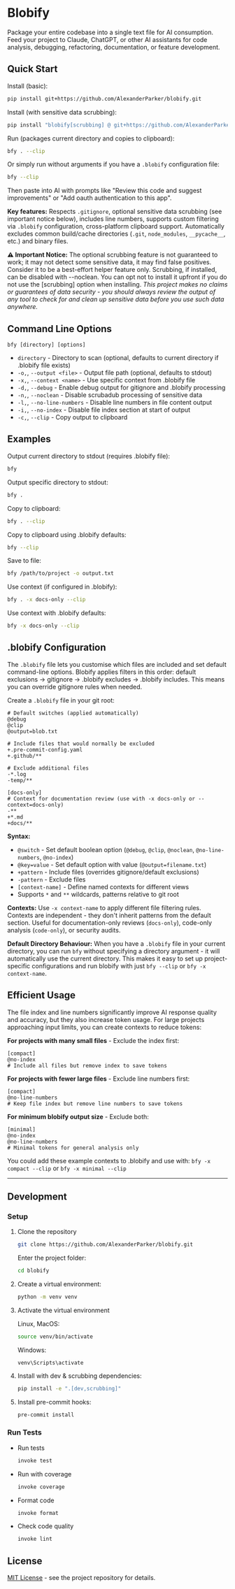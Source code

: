 # Blobify

Package your entire codebase into a single text file for AI consumption. Feed your project to Claude, ChatGPT, or other AI assistants for code analysis, debugging, refactoring, documentation, or feature development.

## Quick Start

Install (basic):

```bash
pip install git+https://github.com/AlexanderParker/blobify.git
```

Install (with sensitive data scrubbing):

```bash
pip install "blobify[scrubbing] @ git+https://github.com/AlexanderParker/blobify.git"
```

Run (packages current directory and copies to clipboard):

```bash
bfy . --clip
```

Or simply run without arguments if you have a `.blobify` configuration file:

```bash
bfy --clip
```

Then paste into AI with prompts like "Review this code and suggest improvements" or "Add oauth authentication to this app".

**Key features:** Respects `.gitignore`, optional sensitive data scrubbing (see important notice below), includes line numbers, supports custom filtering via `.blobify` configuration, cross-platform clipboard support. Automatically excludes common build/cache directories (`.git`, `node_modules`, `__pycache__`, etc.) and binary files.

**⚠️ Important Notice:** The optional scrubbing feature is not guaranteed to work; it may not detect some sensitive data, it may find false positives. Consider it to be a best-effort helper feature only. Scrubbing, if installed, can be disabled with --noclean. You can opt not to install it upfront if you do not use the [scrubbing] option when installing. *This project makes no claims or guarantees of data security - you should always review the output of any tool to check for and clean up sensitive data before you use such data anywhere.*

## Command Line Options

```
bfy [directory] [options]
```

- `directory` - Directory to scan (optional, defaults to current directory if .blobify file exists)
- `-o,`, `--output <file>` - Output file path (optional, defaults to stdout)
- `-x,`, `--context <name>` - Use specific context from .blobify file
- `-d,`, `--debug` - Enable debug output for gitignore and .blobify processing
- `-n,`, `--noclean` - Disable scrubadub processing of sensitive data
- `-l,`, `--no-line-numbers` - Disable line numbers in file content output
- `-i,`, `--no-index` - Disable file index section at start of output
- `-c,`, `--clip` - Copy output to clipboard

## Examples

Output current directory to stdout (requires .blobify file):

```bash
bfy
```

Output specific directory to stdout:

```bash
bfy .
```

Copy to clipboard:

```bash
bfy . --clip
```

Copy to clipboard using .blobify defaults:

```bash
bfy --clip
```

Save to file:

```bash
bfy /path/to/project -o output.txt
```

Use context (if configured in .blobify):

```bash
bfy . -x docs-only --clip
```

Use context with .blobify defaults:

```bash
bfy -x docs-only --clip
```

## .blobify Configuration

The `.blobify` file lets you customise which files are included and set default command-line options. Blobify applies filters in this order: default exclusions → gitignore → .blobify excludes → .blobify includes. This means you can override gitignore rules when needed.

Create a `.blobify` file in your git root:

```
# Default switches (applied automatically)
@debug
@clip
@output=blob.txt

# Include files that would normally be excluded
+.pre-commit-config.yaml
+.github/**

# Exclude additional files
-*.log
-temp/**

[docs-only]
# Context for documentation review (use with -x docs-only or --context=docs-only)
-**
+*.md
+docs/**
```

**Syntax:**

- `@switch` - Set default boolean option (`@debug`, `@clip`, `@noclean`, `@no-line-numbers`, `@no-index`)
- `@key=value` - Set default option with value (`@output=filename.txt`)
- `+pattern` - Include files (overrides gitignore/default exclusions)
- `-pattern` - Exclude files
- `[context-name]` - Define named contexts for different views
- Supports `*` and `**` wildcards, patterns relative to git root

**Contexts:** Use `-x context-name` to apply different file filtering rules. Contexts are independent - they don't inherit patterns from the default section. Useful for documentation-only reviews (`docs-only`), code-only analysis (`code-only`), or security audits.

**Default Directory Behaviour:** When you have a `.blobify` file in your current directory, you can run `bfy` without specifying a directory argument - it will automatically use the current directory. This makes it easy to set up project-specific configurations and run blobify with just `bfy --clip` or `bfy -x context-name`.

## Efficient Usage

The file index and line numbers significantly improve AI response quality and accuracy, but they also increase token usage. For large projects approaching input limits, you can create contexts to reduce tokens:

**For projects with many small files** - Exclude the index first:

```
[compact]
@no-index
# Include all files but remove index to save tokens
```

**For projects with fewer large files** - Exclude line numbers first:

```
[compact]
@no-line-numbers
# Keep file index but remove line numbers to save tokens
```

**For minimum blobify output size** - Exclude both:

```
[minimal]
@no-index
@no-line-numbers
# Minimal tokens for general analysis only
```

You could add these example contexts to .blobify and use with: `bfy -x compact --clip` or `bfy -x minimal --clip`

---

## Development

### Setup

1. Clone the repository
    ```bash
    git clone https://github.com/AlexanderParker/blobify.git
    ```
    Enter the project folder:
    ```bash
    cd blobify
    ```
2. Create a virtual environment:

    ```bash
    python -m venv venv
    ```

2. Activate the virtual environment

    Linux, MacOS:

    ```bash
    source venv/bin/activate
    ```

    Windows:

    ```
    venv\Scripts\activate
    ```

4. Install with dev & scrubbing dependencies:

    ```bash
    pip install -e ".[dev,scrubbing]"
    ```

5. Install pre-commit hooks:
    ```bash
    pre-commit install
    ```

### Run Tests

* Run tests

    ```bash
    invoke test
    ```
* Run with coverage

    ```bash
    invoke coverage
    ```
* Format code

    ```bash
    invoke format
    ```
* Check code quality

    ```bash
    invoke lint
    ```

## License

[MIT License](LICENSE) - see the project repository for details.
